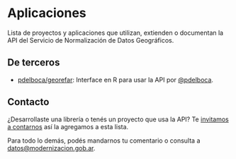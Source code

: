 # Aplicaciones

Lista de proyectos y aplicaciones que utilizan, extienden o documentan la API del Servicio de Normalización de Datos Geográficos.

## De terceros

* [pdelboca/georefar](https://github.com/pdelboca/georefar): Interface en R para usar la API por [@pdelboca](https://twitter.com/pdelboca).

## Contacto

¿Desarrollaste una librería o tenés un proyecto que usa la API? Te [invitamos a contarnos](https://twitter.com/datosgobar) así la agregamos a esta lista.

Para todo lo demás, podés mandarnos tu comentario o consulta a [datos@modernizacion.gob.ar](mailto:datos@modernizacion.gob.ar).
